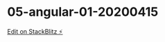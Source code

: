 # 05-angular-01-20200415

[Edit on StackBlitz ⚡️](https://stackblitz.com/edit/05-angular-01-20200415)